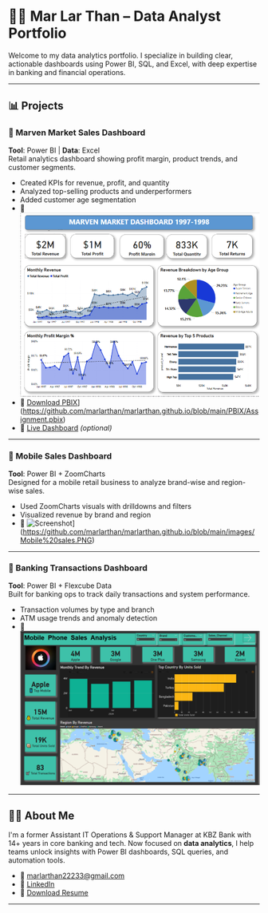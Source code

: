 # 👩‍💻 Mar Lar Than – Data Analyst Portfolio

Welcome to my data analytics portfolio. I specialize in building clear, actionable dashboards using Power BI, SQL, and Excel, with deep expertise in banking and financial operations.

---

## 📊 Projects

### 🔹 Marven Market Sales Dashboard
**Tool**: Power BI | **Data**: Excel  
Retail analytics dashboard showing profit margin, product trends, and customer segments.

- Created KPIs for revenue, profit, and quantity
- Analyzed top-selling products and underperformers
- Added customer age segmentation
- 📸 ![Screenshot](https://github.com/marlarthan/marlarthan.github.io/blob/main/images/marven%20market.PNG)
- 📂 [Download PBIX](files/marven-market.pbix)](https://github.com/marlarthan/marlarthan.github.io/blob/main/PBIX/Assignment.pbix)
- 🔗 [Live Dashboard](https://your-powerbi-publish-link.com) *(optional)*

---

### 🔹 Mobile Sales Dashboard  
**Tool**: Power BI + ZoomCharts  
Designed for a mobile retail business to analyze brand-wise and region-wise sales.

- Used ZoomCharts visuals with drilldowns and filters
- Visualized revenue by brand and region
- 📸 ![Screenshot](images/mobile-sales.png)](https://github.com/marlarthan/marlarthan.github.io/blob/main/images/Mobile%20sales.PNG)

---

### 🔹 Banking Transactions Dashboard  
**Tool**: Power BI + Flexcube Data  
Built for banking ops to track daily transactions and system performance.

- Transaction volumes by type and branch
- ATM usage trends and anomaly detection
- 📸 ![Screenshot](https://github.com/marlarthan/marlarthan.github.io/blob/main/images/Mobile%20sales.PNG)

---

## 👩‍💼 About Me

I'm a former Assistant IT Operations & Support Manager at KBZ Bank with 14+ years in core banking and tech. Now focused on **data analytics**, I help teams unlock insights with Power BI dashboards, SQL queries, and automation tools.

- 📧 marlarthan22233@gmail.com  
- 🔗 [LinkedIn](https://linkedin.com/in/mar-lar-than-08479316a)  
- 📎 [Download Resume](files/MarLarThan_Resume.pdf)

---

